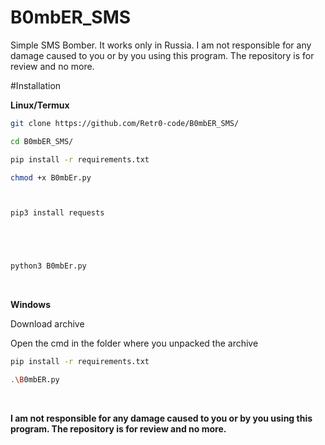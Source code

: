 # B0mbER_SMS
Simple SMS Bomber. It works only in Russia. I am not responsible for any damage caused to you or by you using this program. The repository is for review and no more.

#Installation

<b>Linux/Termux</b>

```sh
git clone https://github.com/Retr0-code/B0mbER_SMS/
```
```sh
cd B0mbER_SMS/
```
```sh
pip install -r requirements.txt
```
```sh
chmod +x B0mbEr.py
```
```sh


pip3 install requests    





python3 B0mbEr.py
```
<br>

<b>Windows</b>

Download archive

Open the cmd in the folder where you unpacked the archive

```sh
pip install -r requirements.txt
```
```sh
.\B0mbER.py
```
<br>

<b>I am not responsible for any damage caused to you or by you using this program. The repository is for review and no more.</b>

